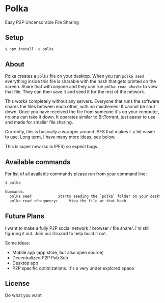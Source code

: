 # Polka

Easy P2P Uncensorable File Sharing

## Setup

```bash
$ npm install -g polka
```

## About
Polka creates a `polka` file on your desktop. When you run `polka seed` everything inside this file is sharable with the hash that gets printed on the screen. Share that with anyone and they can run `polka read <hash>` to view that file. They can then save it and seed it for the rest of the network.

This works completely without any servers. Everyone that runs the software shares the files between each other, with no middlemen! It cannot be shut down. Once you have received the file from someone it's on your computer, no one can take it down. It operates similar to BitTorrent, just easier to use and made for smaller file sharing.

Currently, this is basically a wrapper around IPFS that makes it a bit easier to use. Long term, I have many more ideas, see below. 

This is super new (so is IPFS) so expect bugs. 

## Available commands

For list of all available commands please run from your command line:

```bash
$ polka

Commands:	
  polka seed      		Starts seeding the `polka` folder on your desktop
  polka read <frequency>     View the file at that hash
```


## Future Plans
I want to make a fully P2P social network / browser / file sharer. I'm still figuring it out. Join our Discord to help build it out. 

Some ideas:

* Mobile app (app store, but also open source)
* Decentralized P2P Pub Sub
* Desktop app
* P2P specific optimizations. It's a very under explored space

## License
Do what you want